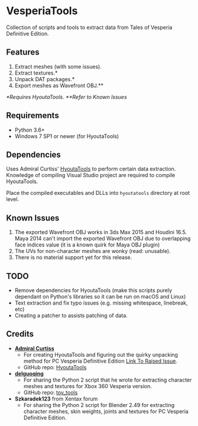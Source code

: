 # VesperiaTools
Collection of scripts and tools to extract data from Tales of Vesperia Definitive Edition.

## Features
1. Extract meshes (with some issues).
2. Extract textures.*
3. Unpack DAT packages.*
4. Export meshes as Wavefront OBJ.**

_*Requires HyoutaTools._
_**Refer to Known Issues_

## Requirements
- Python 3.6+
- Windows 7 SP1 or newer (for HyoutaTools)

## Dependencies
Uses Admiral Curtiss' [HyoutaTools](https://github.com/AdmiralCurtiss/HyoutaTools) to perform certain data extraction. Knowledge of compiling Visual Studio project are required to compile HyoutaTools.

Place the compiled executables and DLLs into `hyoutatools` directory at root level.

## Known Issues
1. The exported Wavefront OBJ works in 3ds Max 2015 and Houdini 16.5. Maya 2014 can't import the exported Wavefront OBJ due to overlapping face indices value (it is a known quirk for Maya OBJ plugin)
2. The UVs for non-character meshes are wonky (read: unusable).
3. There is no material support yet for this release.

## TODO
- Remove dependencies for HyoutaTools (make this scripts purely dependant on Python's libraries so it can be run on macOS and Linux)
- Text extraction and fix typo issues (e.g. missing whitespace, linebreak, etc)
- Creating a patcher to assists patching of data.

## Credits
- __[Admiral Curtiss](https://github.com/AdmiralCurtiss)__
  - For creating HyoutaTools and figuring out the quirky unpacking method for PC Vesperia Definitive Edition [Link To Raised Issue](https://github.com/AdmiralCurtiss/HyoutaTools/issues/7).
  - GitHub repo: [HyoutaTools](https://github.com/AdmiralCurtiss/HyoutaTools)
- __[delguoqing](https://github.com/delguoqing)__
  - For sharing the Python 2 script that he wrote for extracting character meshes and textures for Xbox 360 Vesperia version.
  - GitHub repo: [tov_tools](https://github.com/delguoqing/various/tree/master/tov_tools)
- __Szkaradek123__ from Xentax forum
  - For sharing the Python 2 script for Blender 2.49 for extracting character meshes, skin weights, joints and textures for PC Vesperia Definitive Edition.

